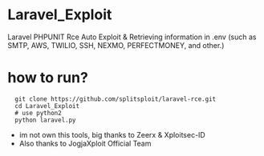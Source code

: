 # Laravel_Exploit
Laravel PHPUNIT Rce Auto Exploit &amp; Retrieving information in .env (such as SMTP, AWS, TWILIO,  SSH, NEXMO, PERFECTMONEY, and other.)

# how to run?
      git clone https://github.com/splitsploit/laravel-rce.git
      cd Laravel_Exploit
      # use python2
      python laravel.py

- im not own this tools, big thanks to Zeerx & Xploitsec-ID
- Also thanks to JogjaXploit Official Team